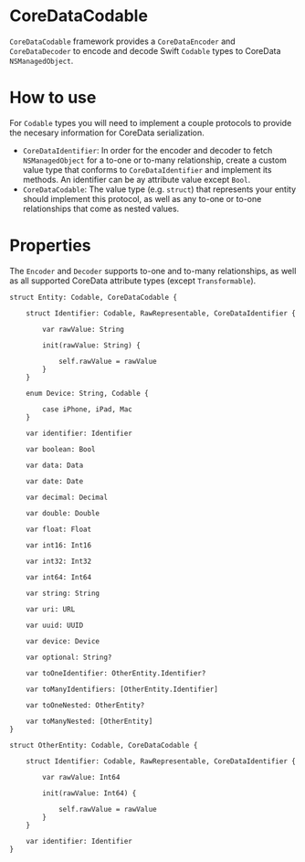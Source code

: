 # CoreDataCodable

`CoreDataCodable` framework provides a `CoreDataEncoder` and `CoreDataDecoder` to encode and decode Swift `Codable` types to CoreData `NSManagedObject`.

# How to use

For `Codable` types you will need to implement a couple protocols to provide the necesary information for CoreData serialization. 

- `CoreDataIdentifier`: In order for the encoder and decoder to fetch `NSManagedObject` for a to-one or to-many relationship, create a custom value type that conforms to `CoreDataIdentifier` and implement its methods. An identifier can be ay attribute value except `Bool`.
- `CoreDataCodable`: The value type (e.g. `struct`) that represents your entity should implement this protocol, as well as any to-one or to-one relationships that come as nested values.

# Properties

The `Encoder` and `Decoder` supports to-one and to-many relationships, as well as all supported CoreData attribute types (except `Transformable`). 

```
struct Entity: Codable, CoreDataCodable {
    
    struct Identifier: Codable, RawRepresentable, CoreDataIdentifier {
        
        var rawValue: String
        
        init(rawValue: String) {
            
            self.rawValue = rawValue
        }
    }
    
    enum Device: String, Codable {
        
        case iPhone, iPad, Mac
    }
    
    var identifier: Identifier
    
    var boolean: Bool
    
    var data: Data
    
    var date: Date
    
    var decimal: Decimal
    
    var double: Double
    
    var float: Float
    
    var int16: Int16
    
    var int32: Int32
    
    var int64: Int64
    
    var string: String
    
    var uri: URL
    
    var uuid: UUID
    
    var device: Device
    
    var optional: String?
    
    var toOneIdentifier: OtherEntity.Identifier?
    
    var toManyIdentifiers: [OtherEntity.Identifier]
    
    var toOneNested: OtherEntity?
    
    var toManyNested: [OtherEntity]
}

struct OtherEntity: Codable, CoreDataCodable {
    
    struct Identifier: Codable, RawRepresentable, CoreDataIdentifier {
        
        var rawValue: Int64
        
        init(rawValue: Int64) {
            
            self.rawValue = rawValue
        }
    }
    
    var identifier: Identifier
}
```